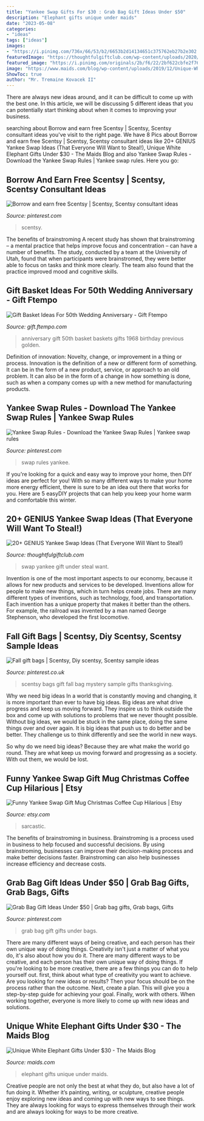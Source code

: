 ```yaml
---
title: "Yankee Swap Gifts For $30 : Grab Bag Gift Ideas Under $50"
description: "Elephant gifts unique under maids"
date: "2023-05-08"
categories:
- "ideas"
tags: ["ideas"]
images:
- "https://i.pinimg.com/736x/66/53/b2/6653b2d14134651c375762eb27b2e302.jpg"
featuredImage: "https://thoughtfulgiftclub.com/wp-content/uploads/2020/11/Yankee-Swap-Gift-Ideas.jpg"
featured_image: "https://i.pinimg.com/originals/2b/f6/22/2bf622cbfe2f760089ec94d45dafb98e.png"
image: "https://www.maids.com/blog/wp-content/uploads/2019/12/Unique-White-Elephant-Gifts-Under-30-TW-WEBSITE-100.jpg"
ShowToc: true
author: "Mr. Tremaine Kovacek II"
---
```



There are always new ideas around, and it can be difficult to come up with the best one. In this article, we will be discussing 5 different ideas that you can potentially start thinking about when it comes to improving your business.

	

		
searching about Borrow and earn free Scentsy | Scentsy, Scentsy consultant ideas you've visit to the right page. We have 8 Pics about Borrow and earn free Scentsy | Scentsy, Scentsy consultant ideas like 20+ GENIUS Yankee Swap Ideas (That Everyone Will Want to Steal!), Unique White Elephant Gifts Under $30 - The Maids Blog and also Yankee Swap Rules - Download the Yankee Swap Rules | Yankee swap rules. Here you go:
		
    
## Borrow And Earn Free Scentsy | Scentsy, Scentsy Consultant Ideas

<img loading=lazy src="https://i.pinimg.com/736x/66/53/b2/6653b2d14134651c375762eb27b2e302.jpg" onerror="this.onerror=null;this.src='https://tse3.mm.bing.net/th?id=OIP.feyiK5Bj63e5lrBJT_6XHgHaJ3&amp;pid=15.1';" alt="Borrow and earn free Scentsy | Scentsy, Scentsy consultant ideas">

_Source: pinterest.com_

>scentsy. 

	

The benefits of brainstroming
A recent study has shown that brainstroming – a mental practice that helps improve focus and concentration – can have a number of benefits. The study, conducted by a team at the University of Utah, found that when participants were brainstromed, they were better able to focus on tasks and think more clearly. The team also found that the practice improved mood and cognitive skills.

    
## Gift Basket Ideas For 50th Wedding Anniversary - Gift Ftempo

<img loading=lazy src="https://sep.yimg.com/ay/seniorstore/50th-wedding-anniversary-gift-basket-55.jpg" onerror="this.onerror=null;this.src='https://tse1.mm.bing.net/th?id=OIP.SCBLLSCaxkyFRiWrvAGirgHaGT&amp;pid=15.1';" alt="Gift Basket Ideas For 50th Wedding Anniversary - Gift Ftempo">

_Source: gift.ftempo.com_

>anniversary gift 50th basket baskets gifts 1968 birthday previous golden. 

	

Definition of innovation: Novelty, change, or improvement in a thing or process.
Innovation is the definition of a new or different form of something. It can be in the form of a new product, service, or approach to an old problem. It can also be in the form of a change in how something is done, such as when a company comes up with a new method for manufacturing products.

    
## Yankee Swap Rules - Download The Yankee Swap Rules | Yankee Swap Rules

<img loading=lazy src="https://i.pinimg.com/originals/0e/ec/97/0eec973ca8b6847abfeb88c3652ac7c4.png" onerror="this.onerror=null;this.src='https://tse4.mm.bing.net/th?id=OIP._9cgK0HOPCvbt-5UtqS7lQHaHa&amp;pid=15.1';" alt="Yankee Swap Rules - Download the Yankee Swap Rules | Yankee swap rules">

_Source: pinterest.com_

>swap rules yankee. 

	

If you're looking for a quick and easy way to improve your home, then DIY ideas are perfect for you! With so many different ways to make your home more energy efficient, there is sure to be an idea out there that works for you. Here are 5 easyDIY projects that can help you keep your home warm and comfortable this winter.

    
## 20+ GENIUS Yankee Swap Ideas (That Everyone Will Want To Steal!)

<img loading=lazy src="https://thoughtfulgiftclub.com/wp-content/uploads/2020/11/Yankee-Swap-Gift-Ideas.jpg" onerror="this.onerror=null;this.src='https://tse2.mm.bing.net/th?id=OIP.ODq4UZPRHKIrPY-2imhWeQHaLH&amp;pid=15.1';" alt="20+ GENIUS Yankee Swap Ideas (That Everyone Will Want to Steal!)">

_Source: thoughtfulgiftclub.com_

>swap yankee gift under steal want. 

	

Invention is one of the most important aspects to our economy, because it allows for new products and services to be developed. Inventions allow for people to make new things, which in turn helps create jobs. There are many different types of inventions, such as technology, food, and transportation. Each invention has a unique property that makes it better than the others. For example, the railroad was invented by a man named George Stephenson, who developed the first locomotive.

    
## Fall Gift Bags | Scentsy, Diy Scentsy, Scentsy Sample Ideas

<img loading=lazy src="https://i.pinimg.com/736x/05/a2/1f/05a21fc0dc67e2957b88bb9769238897.jpg" onerror="this.onerror=null;this.src='https://tse1.mm.bing.net/th?id=OIP.UHIAUyA_EPTYvLjjrBA_2wHaJ3&amp;pid=15.1';" alt="Fall gift bags | Scentsy, Diy scentsy, Scentsy sample ideas">

_Source: pinterest.co.uk_

>scentsy bags gift fall bag mystery sample gifts thanksgiving. 

	

Why we need big ideas
In a world that is constantly moving and changing, it is more important than ever to have big ideas. Big ideas are what drive progress and keep us moving forward. They inspire us to think outside the box and come up with solutions to problems that we never thought possible.
Without big ideas, we would be stuck in the same place, doing the same things over and over again. It is big ideas that push us to do better and be better. They challenge us to think differently and see the world in new ways.

So why do we need big ideas? Because they are what make the world go round. They are what keep us moving forward and progressing as a society. With out them, we would be lost.

    
## Funny Yankee Swap Gift Mug Christmas Coffee Cup Hilarious | Etsy

<img loading=lazy src="https://i.etsystatic.com/7158716/r/il/b786a4/1370307081/il_794xN.1370307081_khhc.jpg" onerror="this.onerror=null;this.src='https://tse4.mm.bing.net/th?id=OIP.2IdKfO6zlNzZzrK6HXlUAQHaI4&amp;pid=15.1';" alt="Funny Yankee Swap Gift Mug Christmas Coffee Cup Hilarious | Etsy">

_Source: etsy.com_

>sarcastic. 

	

The benefits of brainstroming in business.
Brainstroming is a process used in business to help focused and successful decisions. By using brainstroming, businesses can improve their decision-making process and make better decisions faster. Brainstroming can also help businesses increase efficiency and decrease costs.

    
## Grab Bag Gift Ideas Under $50 | Grab Bag Gifts, Grab Bags, Gifts

<img loading=lazy src="https://i.pinimg.com/originals/2b/f6/22/2bf622cbfe2f760089ec94d45dafb98e.png" onerror="this.onerror=null;this.src='https://tse2.mm.bing.net/th?id=OIP.N7E3d01PmMRVbtcm8onKzwHaLG&amp;pid=15.1';" alt="Grab Bag Gift Ideas Under $50 | Grab bag gifts, Grab bags, Gifts">

_Source: pinterest.com_

>grab bag gift gifts under bags. 

	

There are many different ways of being creative, and each person has their own unique way of doing things.
Creativity isn't just a matter of what you do, it's also about how you do it. There are many different ways to be creative, and each person has their own unique way of doing things. If you're looking to be more creative, there are a few things you can do to help yourself out. first, think about what type of creativity you want to achieve. Are you looking for new ideas or results? Then your focus should be on the process rather than the outcome. Next, create a plan. This will give you a step-by-step guide for achieving your goal. Finally, work with others. When working together, everyone is more likely to come up with new ideas and solutions.

    
## Unique White Elephant Gifts Under $30 - The Maids Blog

<img loading=lazy src="https://www.maids.com/blog/wp-content/uploads/2019/12/Unique-White-Elephant-Gifts-Under-30-TW-WEBSITE-100.jpg" onerror="this.onerror=null;this.src='https://tse1.mm.bing.net/th?id=OIP.oevI7n79XPUIQNtVQtgO4AHaEV&amp;pid=15.1';" alt="Unique White Elephant Gifts Under $30 - The Maids Blog">

_Source: maids.com_

>elephant gifts unique under maids. 

	

Creative people are not only the best at what they do, but also have a lot of fun doing it. Whether it’s painting, writing, or sculpture, creative people enjoy exploring new ideas and coming up with new ways to see things. They are always looking for ways to express themselves through their work and are always looking for ways to be more creative.


